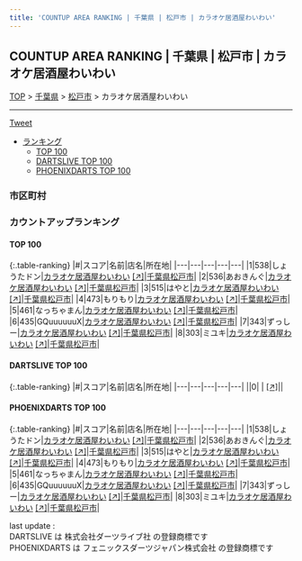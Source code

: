 ```yaml
---
title: 'COUNTUP AREA RANKING | 千葉県 | 松戸市 | カラオケ居酒屋わいわい'
---
```

## COUNTUP AREA RANKING | 千葉県 | 松戸市 | カラオケ居酒屋わいわい

[TOP](/darts/rank/) > [千葉県](/darts/rank/千葉県/) > [松戸市](/darts/rank/千葉県/松戸市/) > カラオケ居酒屋わいわい

___

<a href="https://twitter.com/share?ref_src=twsrc%5Etfw" data-text="COUNTUP AREA RANKING | 千葉県松戸市カラオケ居酒屋わいわい" class="twitter-share-button" data-hashtags="DARTSLIVE,PHOENIXDARTS,darts,ダーツ" data-show-count="false">Tweet</a>

* [ランキング](#カウントアップランキング)
    * [TOP 100](#top-100)
    * [DARTSLIVE TOP 100](#dartslive-top-100)
    * [PHOENIXDARTS TOP 100](#phoenixdarts-top-100)

### 市区町村

<ul>

</ul>

### カウントアップランキング

#### TOP 100



{:.table-ranking}
|#|スコア|名前|店名|所在地|
|---|---|---|---|---|
|1|538|<span class="rank-name-pd">しょうたドン</span>|<a href="/darts/rank/shops/93759.html">カラオケ居酒屋わいわい</a> <a href="https://vs.phoenixdarts.com/jp/shop/shopDetailInfo/s_93759?s_seq=93759">[↗]</a>|<a href="/darts/rank/千葉県/松戸市">千葉県松戸市</a>|
|2|536|<span class="rank-name-pd">あおきんぐ</span>|<a href="/darts/rank/shops/93759.html">カラオケ居酒屋わいわい</a> <a href="https://vs.phoenixdarts.com/jp/shop/shopDetailInfo/s_93759?s_seq=93759">[↗]</a>|<a href="/darts/rank/千葉県/松戸市">千葉県松戸市</a>|
|3|515|<span class="rank-name-pd">はやと</span>|<a href="/darts/rank/shops/93759.html">カラオケ居酒屋わいわい</a> <a href="https://vs.phoenixdarts.com/jp/shop/shopDetailInfo/s_93759?s_seq=93759">[↗]</a>|<a href="/darts/rank/千葉県/松戸市">千葉県松戸市</a>|
|4|473|<span class="rank-name-pd">もりもり</span>|<a href="/darts/rank/shops/93759.html">カラオケ居酒屋わいわい</a> <a href="https://vs.phoenixdarts.com/jp/shop/shopDetailInfo/s_93759?s_seq=93759">[↗]</a>|<a href="/darts/rank/千葉県/松戸市">千葉県松戸市</a>|
|5|461|<span class="rank-name-pd">なっちゃまん</span>|<a href="/darts/rank/shops/93759.html">カラオケ居酒屋わいわい</a> <a href="https://vs.phoenixdarts.com/jp/shop/shopDetailInfo/s_93759?s_seq=93759">[↗]</a>|<a href="/darts/rank/千葉県/松戸市">千葉県松戸市</a>|
|6|435|<span class="rank-name-pd">GQuuuuuuX</span>|<a href="/darts/rank/shops/93759.html">カラオケ居酒屋わいわい</a> <a href="https://vs.phoenixdarts.com/jp/shop/shopDetailInfo/s_93759?s_seq=93759">[↗]</a>|<a href="/darts/rank/千葉県/松戸市">千葉県松戸市</a>|
|7|343|<span class="rank-name-pd">ずっしー</span>|<a href="/darts/rank/shops/93759.html">カラオケ居酒屋わいわい</a> <a href="https://vs.phoenixdarts.com/jp/shop/shopDetailInfo/s_93759?s_seq=93759">[↗]</a>|<a href="/darts/rank/千葉県/松戸市">千葉県松戸市</a>|
|8|303|<span class="rank-name-pd">ミユキ</span>|<a href="/darts/rank/shops/93759.html">カラオケ居酒屋わいわい</a> <a href="https://vs.phoenixdarts.com/jp/shop/shopDetailInfo/s_93759?s_seq=93759">[↗]</a>|<a href="/darts/rank/千葉県/松戸市">千葉県松戸市</a>|


#### DARTSLIVE TOP 100



{:.table-ranking}
|#|スコア|名前|店名|所在地|
|---|---|---|---|---|
||0|<span class="rank-name-dl"> </span>|<a href="/darts/rank/shops/.html"></a> <a href="">[↗]</a>|<a href="/darts/rank//"></a>|


#### PHOENIXDARTS TOP 100



{:.table-ranking}
|#|スコア|名前|店名|所在地|
|---|---|---|---|---|
|1|538|<span class="rank-name-pd">しょうたドン</span>|<a href="/darts/rank/shops/93759.html">カラオケ居酒屋わいわい</a> <a href="https://vs.phoenixdarts.com/jp/shop/shopDetailInfo/s_93759?s_seq=93759">[↗]</a>|<a href="/darts/rank/千葉県/松戸市">千葉県松戸市</a>|
|2|536|<span class="rank-name-pd">あおきんぐ</span>|<a href="/darts/rank/shops/93759.html">カラオケ居酒屋わいわい</a> <a href="https://vs.phoenixdarts.com/jp/shop/shopDetailInfo/s_93759?s_seq=93759">[↗]</a>|<a href="/darts/rank/千葉県/松戸市">千葉県松戸市</a>|
|3|515|<span class="rank-name-pd">はやと</span>|<a href="/darts/rank/shops/93759.html">カラオケ居酒屋わいわい</a> <a href="https://vs.phoenixdarts.com/jp/shop/shopDetailInfo/s_93759?s_seq=93759">[↗]</a>|<a href="/darts/rank/千葉県/松戸市">千葉県松戸市</a>|
|4|473|<span class="rank-name-pd">もりもり</span>|<a href="/darts/rank/shops/93759.html">カラオケ居酒屋わいわい</a> <a href="https://vs.phoenixdarts.com/jp/shop/shopDetailInfo/s_93759?s_seq=93759">[↗]</a>|<a href="/darts/rank/千葉県/松戸市">千葉県松戸市</a>|
|5|461|<span class="rank-name-pd">なっちゃまん</span>|<a href="/darts/rank/shops/93759.html">カラオケ居酒屋わいわい</a> <a href="https://vs.phoenixdarts.com/jp/shop/shopDetailInfo/s_93759?s_seq=93759">[↗]</a>|<a href="/darts/rank/千葉県/松戸市">千葉県松戸市</a>|
|6|435|<span class="rank-name-pd">GQuuuuuuX</span>|<a href="/darts/rank/shops/93759.html">カラオケ居酒屋わいわい</a> <a href="https://vs.phoenixdarts.com/jp/shop/shopDetailInfo/s_93759?s_seq=93759">[↗]</a>|<a href="/darts/rank/千葉県/松戸市">千葉県松戸市</a>|
|7|343|<span class="rank-name-pd">ずっしー</span>|<a href="/darts/rank/shops/93759.html">カラオケ居酒屋わいわい</a> <a href="https://vs.phoenixdarts.com/jp/shop/shopDetailInfo/s_93759?s_seq=93759">[↗]</a>|<a href="/darts/rank/千葉県/松戸市">千葉県松戸市</a>|
|8|303|<span class="rank-name-pd">ミユキ</span>|<a href="/darts/rank/shops/93759.html">カラオケ居酒屋わいわい</a> <a href="https://vs.phoenixdarts.com/jp/shop/shopDetailInfo/s_93759?s_seq=93759">[↗]</a>|<a href="/darts/rank/千葉県/松戸市">千葉県松戸市</a>|


<div class="footer border-top border-gray-light mt-5 pt-3 text-right text-gray">
    last update : <span style="font-weight: italic" id="foot_last_modified"></span><br />
    DARTSLIVE は 株式会社ダーツライブ社 の登録商標です<br />
    PHOENIXDARTS は フェニックスダーツジャパン株式会社 の登録商標です<br />
</div>

<script src="https://cdnjs.cloudflare.com/ajax/libs/jquery.tablesorter/2.31.3/js/jquery.tablesorter.min.js" integrity="sha512-qzgd5cYSZcosqpzpn7zF2ZId8f/8CHmFKZ8j7mU4OUXTNRd5g+ZHBPsgKEwoqxCtdQvExE5LprwwPAgoicguNg==" crossorigin="anonymous" referrerpolicy="no-referrer"></script>
<link rel="stylesheet" href="https://cdnjs.cloudflare.com/ajax/libs/jquery.tablesorter/2.31.3/css/theme.default.min.css" integrity="sha512-wghhOJkjQX0Lh3NSWvNKeZ0ZpNn+SPVXX1Qyc9OCaogADktxrBiBdKGDoqVUOyhStvMBmJQ8ZdMHiR3wuEq8+w==" crossorigin="anonymous" referrerpolicy="no-referrer" />
<script>
$(function() {
    $(".table-ranking").tablesorter({sortList:[[0, 0]]});
    $("#foot_last_modified").text(formatDate(new Date(document.lastModified), 'yyyy-MM-dd HH:mm:ss'));
});
</script>

<script async src="https://platform.twitter.com/widgets.js" charset="utf-8"></script>